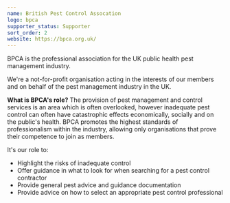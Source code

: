 ```yaml
---
name: British Pest Control Assocation
logo: bpca
supporter_status: Supporter
sort_order: 2
website: https://bpca.org.uk/
---
```

BPCA is the professional association for the UK public health pest management industry.

We're a not-for-profit organisation acting in the interests of our members and on behalf of the pest management industry in the UK.

**What is BPCA's role?**
The provision of pest management and control services is an area which is often overlooked, however inadequate pest control can often have catastrophic effects economically, socially and on the public's health. BPCA promotes the highest standards of professionalism within the industry, allowing only organisations that prove their competence to join as members.

It's our role to:

- Highlight the risks of inadequate control
- Offer guidance in what to look for when searching for a pest control contractor
- Provide general pest advice and guidance documentation
- Provide advice on how to select an appropriate pest control professional